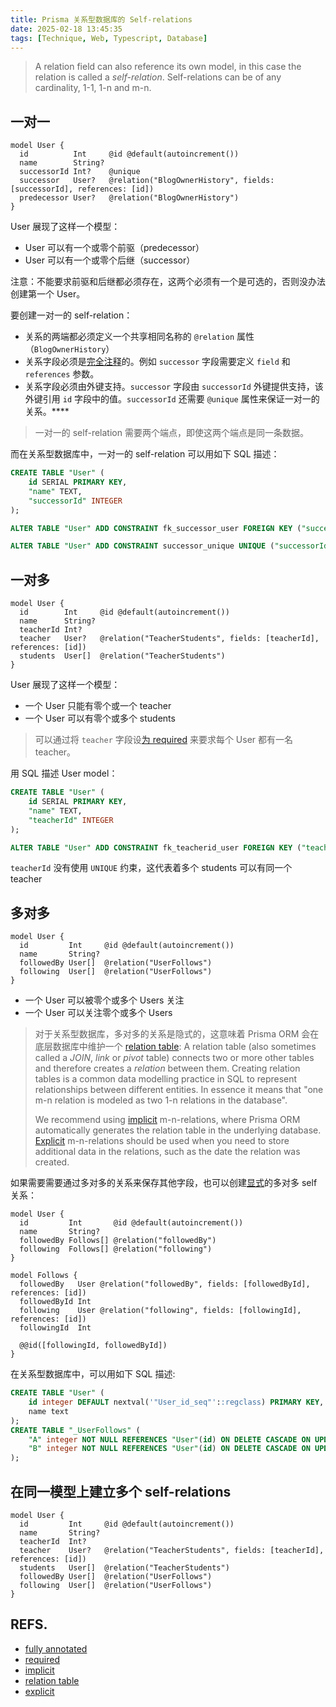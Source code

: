 ```yaml
---
title: Prisma 关系型数据库的 Self-relations
date: 2025-02-18 13:45:35
tags: [Technique, Web, Typescript, Database]
---
```


> A relation field can also reference its own model, in this case the relation is called a _self-relation_. Self-relations can be of any cardinality, 1-1, 1-n and m-n.

## 一对一
```prisma
model User {
  id          Int     @id @default(autoincrement())
  name        String?
  successorId Int?    @unique
  successor   User?   @relation("BlogOwnerHistory", fields: [successorId], references: [id])
  predecessor User?   @relation("BlogOwnerHistory")
}
```

User 展现了这样一个模型：
- User 可以有一个或零个前驱（predecessor）
- User 可以有一个或零个后继（successor）

注意：不能要求前驱和后继都必须存在，这两个必须有一个是可选的，否则没办法创建第一个 User。

要创建一对一的 self-relation：
- 关系的两端都必须定义一个共享相同名称的 `@relation` 属性（`BlogOwnerHistory`）
- 关系字段必须是[完全注释](https://www.prisma.io/docs/orm/prisma-schema/data-model/relations#relation-fields)的。例如 `successor` 字段需要定义 `field` 和 `references` 参数。
- 关系字段必须由外键支持。`successor` 字段由 `successorId` 外键提供支持，该外键引用 `id` 字段中的值。`successorId` 还需要 `@unique` 属性来保证一对一的关系。****

> 一对一的 self-relation 需要两个端点，即使这两个端点是同一条数据。

而在关系型数据库中，一对一的 self-relation 可以用如下 SQL 描述：
```sql
CREATE TABLE "User" (
    id SERIAL PRIMARY KEY,
    "name" TEXT,
    "successorId" INTEGER
);

ALTER TABLE "User" ADD CONSTRAINT fk_successor_user FOREIGN KEY ("successorId") REFERENCES "User" (id);

ALTER TABLE "User" ADD CONSTRAINT successor_unique UNIQUE ("successorId");
```

## 一对多
```prisma
model User {
  id        Int     @id @default(autoincrement())
  name      String?
  teacherId Int?
  teacher   User?   @relation("TeacherStudents", fields: [teacherId], references: [id])
  students  User[]  @relation("TeacherStudents")
}
```

User 展现了这样一个模型：
- 一个 User 只能有零个或一个 teacher
- 一个 User 可以有零个或多个 students

> 可以通过将 `teacher` 字段设[为 required](https://www.prisma.io/docs/orm/prisma-schema/data-model/models#optional-and-mandatory-fields) 来要求每个 User 都有一名 teacher。

用 SQL 描述 User model：

```sql
CREATE TABLE "User" (
    id SERIAL PRIMARY KEY,
    "name" TEXT,
    "teacherId" INTEGER
);

ALTER TABLE "User" ADD CONSTRAINT fk_teacherid_user FOREIGN KEY ("teacherId") REFERENCES "User" (id);
```

`teacherId` 没有使用 `UNIQUE` 约束，这代表着多个 students 可以有同一个 teacher

## 多对多
```
model User {
  id         Int     @id @default(autoincrement())
  name       String?
  followedBy User[]  @relation("UserFollows")
  following  User[]  @relation("UserFollows")
}
```

- 一个 User 可以被零个或多个 Users 关注
- 一个 User 可以关注零个或多个 Users

> 对于关系型数据库，多对多的关系是隐式的，这意味着 Prisma ORM 会在底层数据库中维护一个 [relation table](https://www.prisma.io/docs/orm/prisma-schema/data-model/relations/many-to-many-relations#relation-tables):
> A relation table (also sometimes called a _JOIN_, _link_ or _pivot_ table) connects two or more other tables and therefore creates a _relation_ between them. Creating relation tables is a common data modelling practice in SQL to represent relationships between different entities. In essence it means that "one m-n relation is modeled as two 1-n relations in the database".
>
> We recommend using [implicit](https://www.prisma.io/docs/orm/prisma-schema/data-model/relations/many-to-many-relations#implicit-many-to-many-relations) m-n-relations, where Prisma ORM automatically generates the relation table in the underlying database. [Explicit](https://www.prisma.io/docs/orm/prisma-schema/data-model/relations/many-to-many-relations#explicit-many-to-many-relations) m-n-relations should be used when you need to store additional data in the relations, such as the date the relation was created.

如果需要需要通过多对多的关系来保存其他字段，也可以创建[显式](https://www.prisma.io/docs/orm/prisma-schema/data-model/relations/many-to-many-relations#explicit-many-to-many-relations)的多对多 self 关系：
```prisma
model User {
  id         Int       @id @default(autoincrement())
  name       String?
  followedBy Follows[] @relation("followedBy")
  following  Follows[] @relation("following")
}

model Follows {
  followedBy   User @relation("followedBy", fields: [followedById], references: [id])
  followedById Int
  following    User @relation("following", fields: [followingId], references: [id])
  followingId  Int

  @@id([followingId, followedById])
}
```

在关系型数据库中，可以用如下 SQL 描述:

```sql
CREATE TABLE "User" (
    id integer DEFAULT nextval('"User_id_seq"'::regclass) PRIMARY KEY,
    name text
);
CREATE TABLE "_UserFollows" (
    "A" integer NOT NULL REFERENCES "User"(id) ON DELETE CASCADE ON UPDATE CASCADE,
    "B" integer NOT NULL REFERENCES "User"(id) ON DELETE CASCADE ON UPDATE CASCADE
);
```

## 在同一模型上建立多个 self-relations
```prisma
model User {
  id         Int     @id @default(autoincrement())
  name       String?
  teacherId  Int?
  teacher    User?   @relation("TeacherStudents", fields: [teacherId], references: [id])
  students   User[]  @relation("TeacherStudents")
  followedBy User[]  @relation("UserFollows")
  following  User[]  @relation("UserFollows")
}
```

## REFS.
- [fully annotated](https://www.prisma.io/docs/orm/prisma-schema/data-model/relations#relation-fields)
- [required](https://www.prisma.io/docs/orm/prisma-schema/data-model/models#optional-and-mandatory-fields)
- [implicit](https://www.prisma.io/docs/orm/prisma-schema/data-model/relations/many-to-many-relations#implicit-many-to-many-relations)
- [relation table](https://www.prisma.io/docs/orm/prisma-schema/data-model/relations/many-to-many-relations#relation-tables)
- [explicit](https://www.prisma.io/docs/orm/prisma-schema/data-model/relations/many-to-many-relations#explicit-many-to-many-relations)
